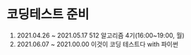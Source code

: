 # 코딩테스트 준비

1. 2021.04.26 ~ 2021.05.17 512 알고리즘 4기(16:00~19:00, 월)
2. 2021.06.07 ~ 2021.00.00 이것이 코딩 테스트다 with 파이썬
